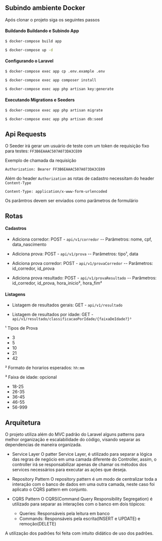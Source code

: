 ## Subindo ambiente Docker
Após clonar o projeto siga os seguintes passos

#### Buildando Buildando e Subindo App
```bash
$ docker-compose build app
```
```bash
$ docker-compose up -d
```

#### Configurando o Laravel
```bash
$ docker-compose exec app cp .env.example .env
```
```bash
$ docker-compose exec app composer install
```
```bash
$ docker-compose exec app php artisan key:generate
```

#### Executando Migrations e Seeders
```bash
$ docker-compose exec app php artisan migrate
```
```bash
$ docker-compose exec app php artisan db:seed
```

## Api Requests
O Seeder irá gerar um usuário de teste com um token de requisição fixo para testes: `FF3B6EAAAC507A073DA3CE09`

Exemplo de chamada da requisição

    Authorization: Bearer FF3B6EAAAC507A073DA3CE09

Além do header `Authorization` as rotas de cadastro necessitam do header `Content-Type`

    Content-Type: application/x-www-form-urlencoded

Os parâmtros devem ser enviados como parâmetros de formulário

## Rotas

#### Cadastros
- Adiciona corredor: POST - `api/v1/corredor`
-- Parâmetros: nome, cpf, data_nascimento

- Adiciona prova: POST - `api/v1/prova`
-- Parâmetros: tipo¹, data

- Adiciona prova corredor: POST - `api/v1/provaCorredor`
-- Parâmetros: id_corredor, id_prova

- Adiciona prova resultado: POST - `api/v1/provaResultado`
-- Parâmetros: id_corredor, id_prova, hora_inicio², hora_fim²

#### Listagens
- Listagem de resultados gerais: GET - `api/v1/resultado`

- Listagem de resultados por idade: GET - `api/v1/resultado/classificacaoPorIdade/{faixaDeIdade?}³`

¹ Tipos de Prova
- 3
- 5
- 10
- 21
- 42

² Formato de horarios esperados: `hh:mm`

³ Faixa de idade: opcional
- 18-25
- 26-35
- 36-45
- 46-55
- 56-999

## Arquitetura
O projeto utiliza além do MVC padrão do Laravel alguns patterns para melhor organização e escalabilidade do código, visando separar as dependencias de maneira organizada.

- Service Layer
O patter Service Layer, é utilizado para separar a lógica das regras de negócio em uma camada diferente do Controller, assim, o controller irá se responsabilizar apenas de chamar os métodos dos services necessários para executar as ações que deseja.

- Repository Pattern
O repository pattern é um modo de centralizar toda a interação com o banco de dados em uma outra camada, neste caso foi aplicato o CQRS pattern em conjunto.

- CQRS Pattern
O CQRS(Command Query Responsibility Segregation) é utilizado para separar as interações com o banco em dois tópicos:

    - Queries: Responsáveis pela leitura em banco
    - Commands: Responsáveis pela escrita(INSERT e UPDATE) e remoção(DELETE)

A utilização dos padrões foi feita com intuito didático de uso dos padrões.